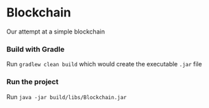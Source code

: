 # Blockchain
Our attempt at a simple blockchain

### Build with Gradle
Run `gradlew clean build` which would create the executable `.jar` file

### Run the project
Run `java -jar build/libs/Blockchain.jar`
